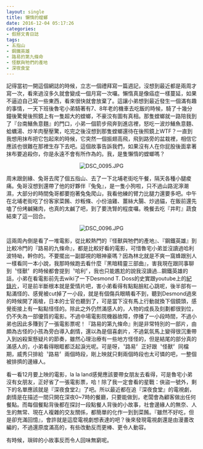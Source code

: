 ```yaml
---
layout: single
title: 懶惰的螳螂
date: 2016-12-04 05:17:26
categories:
- 假掰文青日誌
tags:
- 五指山
- 鋼鐵英雄
- 路易的第九條命
- 怪獸與牠們的產地
- 深夜食堂
---
```


記得當初一開這個網誌的時候，立志一個禮拜寫一篇週記，沒想到最近都是兩周才寫一次，看來過沒多久就會變成一個月寫一次囉。懶惰真是像癌症一樣蔓延，如果不逼迫自己寫一些東西，看來很快就會放棄了。這讓小弟想到最近發生一個滿有趣的事情，一天下班後魯宅小弟騎著有7、8年老的機車去吃飯的時候，騎了十幾分鐘後驚覺後照鏡上有一隻超大的螳螂，不豪洨有圖有真相。那隻螳螂就一路陪我到了『台南鱔魚意麵』的門口，小弟一個箭步飛奔到進店裡，怒吃一波炒鱔魚意麵、蛤蠣湯、炒羊肉壓壓驚，吃完之後沒想到那隻螳螂還待在後照鏡上WTF？一直到我想用抹布把它包起來的時候，它突然一個振翅高飛，飛到路旁的盆栽裡，相信它應該也很難在那裡生存下去吧。這個故事告訴我們，如果沒有人在你屁股後面拿著抹布要追殺你，你是永遠不會有所作為的。我，是隻懶惰的螳螂嗎？

<p style="text-align:center"><img alt="DSC_0095.JPG" src="https://pic.pimg.tw/kwbuster/1480837347-3585032052_n.jpg?v=1480837358" title="DSC_0095.JPG"></p>

周末跟劍緣、兔哥去爬了個五指山、去了一下北埔老街吃午餐，隔天各種小腿痠痛。兔哥沒想到還帶了他的好夥伴『兔兔』，是一隻小狗啦，只不過山路泥濘潮濕，大部分的時間兔哥都要抱著兔兔爬山，我看他練的臂力比腿力還要多吧。中午在北埔老街吃了份客家菜餚、炒粄條、小份油雞、薑絲大腸、炒過貓，在飯前還先嗑了份烤鹹豬肉，也真的太鹹了吧，到了要洗腎的程度囉。晚餐去吃『井町』蔬食結束了這一回合。

<p style="text-align:center"><img alt="DSC_0096.JPG" src="https://pic.pimg.tw/kwbuster/1480837348-3657107923_n.jpg?v=1480837358" title="DSC_0096.JPG"></p>

這兩周內倒是看了一堆電影，從比較熱門的『怪獸與牠們的產地』、『鋼鐵英雄』到比較冷門的『路易的九條命』，都是比較好看的電影，可惜魯宅小弟並沒讀過哈利波特呦，幹你的。不要擺出一副鄙視的眼神豪嗎？因為林北就是不爽一窩蜂跟別人一樣看同一本小說，我那時候跑去看什麼『黑暗精靈三部曲』，害我現在跟同事聊到〝怪獸〞的時候都會提到〝哈利〞，我也只能尷尬的說我沒讀過...鋼鐵英雄的話，小弟在看電影前先去wiki了一下Desmond T. Doss的史實跟youtube上的<a href="https://www.youtube.com/watch?v=JKdwsWdH3A4">紀錄片</a>，可是前半斷根本就是愛情片吧，害小弟看得有點點臉紅心跳呢，後半部有一點滿怪的、感覺被cut掉了一小段，就是有個傷兵眼睛看不到，聽到Desmond過來的時候開了兩槍，日本的士官也聽到了，可是當下沒有馬上行動就換下個鏡頭，感覺銜接上有一點點怪怪的。除此之外仍然滿感人的，人物的成長及刻劃都很到位，仍不失為一部優質的電影。不過中場電影院機器故障，停播了一小段時間，不過小弟也因此多賺到了一張電影票呢！『路易的第九條命』則是非常特別的一部片，由頗為古怪的小孩為旁白導入劇情，還以為是個喜劇片，不過氣氛馬上變得很沉重帶入到凶殺案懸疑片的節奏，雖然心理治療有一些地方怪怪的，但是結尾的部分真的滿感人的，小弟看得眼眶都泛起淚光呢。可是呀，〝路易〞正好跟〝怪獸〞同檔期，威秀只排給〝路易〞兩個時段，剛上映就只剩兩個時段也太可憐的吧，一整個被排擠的邊緣人。

看一看12月要上映的電影，la la land感覺應該要帶女朋友去看得，可是魯宅小弟沒有女朋友，正好省了一張電影票，哈！除了我一定會看的星戰：俠盜一號外，剩下的名單應該就是『深夜食堂2』了吧。所以最近都在追『深夜食堂』的電視劇，劇情是在描述一間只開在深夜0~7時的餐廳，只要能做到，老闆會為顧客做出任何餐點。而每個餐點背後都在探討一段點餐人背後的小故事，社會邊緣人的無奈、人生的無常、現在人複雜的交友關係，都簡單的化作一到到菜餚。『雖然不好吃，但是卻充滿回憶』，會許就是這麼電視劇想表達的吧？後來發現電視劇還是由漫畫改編的，不過還原度滿高的，有些改動反而更棒、更令人動容。


有時候，瑣碎的小故事反而令人回味無窮呢。

